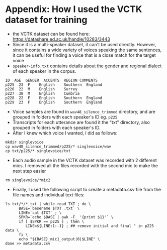 
# Appendix: How I used the VCTK dataset for training
- the VCTK dataset can be found here: https://datashare.ed.ac.uk/handle/10283/3443
- Since it is a multi-speaker dataset, it can't be used directly.  However, since it contains a wide variety of voices speaking the same sentences, it can be useful for finding a voice that is a close match for the target voice
- `speaker-info.txt` contains details about the gender and regional dialect of each speaker in the corpus.
```
ID  AGE  GENDER  ACCENTS  REGION COMMENTS 
p225  23  F    English    Southern  England
p226  22  M    English    Surrey
p227  38  M    English    Cumbria
p228  22  F    English    Southern  England
p229  23  F    English    Southern  England
```
- Voice samples are found in `wav48_silence_trimmed` directory, and are grouped in folders with each speaker's ID eg. `p225`
- Transcripts for each utterance are found it the "txt" directory, also grouped in folders with each speaker's ID.
- After I knew which voice I wanted, I did as follows:
```
mkdir singlevoice
cp wav48_silence_trimmed/p225/* singlevoice/wav
cp txt/p225/* singlevoice/txt
```
- Each audio sample in the VCTK dataset was recorded with 2 different mics.  I removed all the files recorded with the second mic to make the next step easier

```
rm singlevoice/*mic2
```
- Finally, I used the following script to create a metadata.csv file from the file names and individual text files:

```
ls txt/*/*.txt | while read TXT ; do \
      BASE=`basename $TXT .txt` \
      LINE=`cat $TXT` ; \
      SPKR=`echo $BASE | awk -F_ '{print $1}'` \
      if [ $SPKR == p225 ] ; then \
         LINE=${LINE:1:-1} ; ## remove initial and final " in p225 data \
      fi \
      echo "${BASE}_mic1_output|0|$LINE" \
done >> metadata.csv
```
